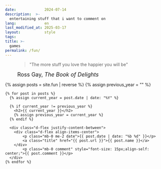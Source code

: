 ```yaml
---
date:             2024-07-14
description:  >-
  entertaining stuff that i want to comment on
lang:             en
last_modified_at: 2025-03-17
layout:           style
tags:
title: >-
  games
permalink: /fun/
---
```

<figure class="container-lg" style="padding: 0;">
    <blockquote class="blockquote">
    <p>"The more stuff you love the happier you will be"</p>
    </blockquote>
    <figcaption class="blockquote-footer" style="font-size: 18px;">
    Ross Gay,  <cite title="Source Title"> The Book of Delights</cite>
    </figcaption>
</figure>


<div class="container-lg" style="padding: 0;">
    {% assign posts = site.fun | reverse %}
    {% assign previous_year = "" %}

    {% for post in posts %}
      {% assign current_year = post.date | date: "%Y" %}
      
      {% if current_year != previous_year %}
        <h2>{{ current_year }}</h2>
        {% assign previous_year = current_year %}
      {% endif %}

      <div class="d-flex justify-content-between">
        <div class="d-flex align-items-center">
            <p class="mb-0 me-2 date">{{ post.date | date: "%b %d" }}</p>
            <a class="title" href="{{ post.url }}">{{ post.name }}</a>
        </div>
            <p class="mb-0 comment" style="font-size: 15px;align-self: center;">{{ post.comment }}</p>
      </div>
    {% endfor %}

</div>
